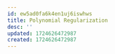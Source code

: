 ```yaml
---
id: ew5ad0fa6k4en1uj6iswhws
title: Polynomial Regularization
desc: ''
updated: 1724626472987
created: 1724626472987
---
```

